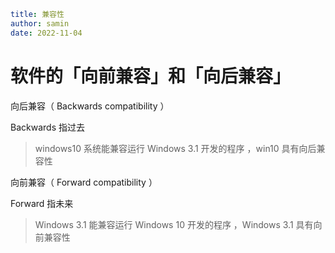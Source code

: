 ```yaml
title: 兼容性
author: samin
date: 2022-11-04
```

# 软件的「向前兼容」和「向后兼容」

向后兼容（ Backwards compatibility ）  

Backwards 指过去

> windows10 系统能兼容运行 Windows 3.1 开发的程序 ，win10 具有向后兼容性

向前兼容（ Forward compatibility ）

Forward 指未来

> Windows 3.1 能兼容运行 Windows 10 开发的程序 ，Windows 3.1 具有向前兼容性